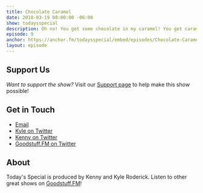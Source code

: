 ```yaml
---
title: Chocolate Caramel
date: 2018-03-19 08:00:00 -06:00
show: todaysspecial
description: Oh no! You got some chocolate in my caramel! You got caramel in my chocolate!
episode: 9
anchor: https://anchor.fm/todaysspecial/embed/episodes/Chocolate-Caramel-e175bf/a-a2oujh
layout: episode
---
```




## Support Us
*Want to support the show?* Visit our [Support page](https://goodstuff.fm/support) to help make this show possible!

## Get in Touch
* [Email](mailto:kyle@goodstuff.fm)
* [Kyle on Twitter](http://twitter.com/dogburps)
* [Kenny on Twitter](http://twitter.com/pizzarobotics)
* [Goodstuff.FM on Twitter](http://twitter.com/goodstufffm)

## About
Today's Special is produced by Kenny and Kyle Roderick. Listen to other great shows on [Goodstuff.FM](http://goodstuff.fm/shows)!